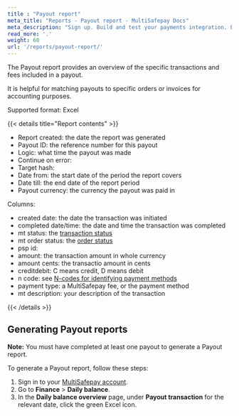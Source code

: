```yaml
---
title : "Payout report"
meta_title: "Reports - Payout report - MultiSafepay Docs"
meta_description: "Sign up. Build and test your payments integration. Explore our products and services. Use our API Reference, SDKs, and wrappers. Get support."
read_more: '.'
weight: 60
url: '/reports/payout-report/'
---
```


The Payout report provides an overview of the specific transactions and fees included in a payout.

It is helpful for matching payouts to specific orders or invoices for accounting purposes. 

Supported format: Excel

{{< details title="Report contents" >}}
&nbsp; 
- Report created: the date the report was generated
- Payout ID: the reference number for this payout
- Logic: what time the payout was made
- Continue on error:
- Target hash:
- Date from: the start date of the period the report covers
- Date till: the end date of the report period
- Payout currency: the currency the payout was paid in

Columns:

- created date: the date the transaction was initiated
- completed date/time: the date and time the transaction was completed
- mt status: the [transaction status](/api/multisafepay-statuses/)
- mt order status: the [order status](/api/multisafepay-statuses/)
- psp id: 
- amount: the transaction amount in whole currency
- amount cents: the transactio amount in cents
- creditdebit: C means credit, D means debit
- n code: see [N-codes for identifying payment methods](/reports/n-codes/)
- payment type: a MultiSafepay fee, or the payment method
- mt description: your description of the transaction 

{{< /details >}}

## Generating Payout reports

**Note:** You must have completed at least one payout to generate a Payout report.

To generate a Payout report, follow these steps:

1. Sign in to your [MultiSafepay account](https://merchant.multisafepay.com/).
2. Go to **Finance** > **Daily balance**.
3. In the **Daily balance overview** page, under **Payout transaction** for the relevant date, click the green Excel icon.

